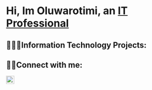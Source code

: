 # Hi, Im Oluwarotimi, an [IT Professional](https://www.linkedin.com/in/oluwarotimi-oshungboye-8173b7243/)
<h2>👨🏾‍💻Information Technology Projects:</h2>
<h2>🤳🏾Connect with me:</h2> 


[<img align="left" alt="Olu | LinkedIn" width="22px" src="https://cdn.jsdelivr.net/npm/simple-icons@v3/icons/linkedin.svg" />][linkedin]



[linkedin]: https://linkedin.com/in/
